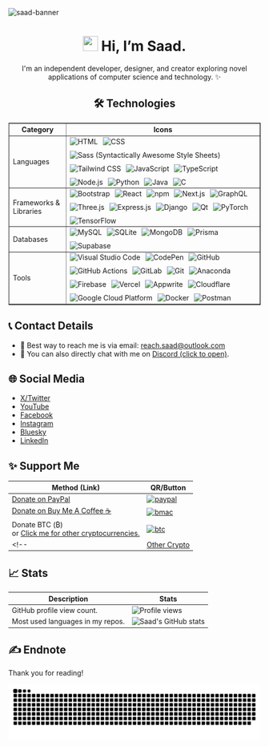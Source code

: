 ![saad-banner](https://github.com/user-attachments/assets/ed0bc6b7-ac75-4c24-80a9-284d74c4f0d0)

<h1 align="center"><img src="https://media.giphy.com/media/hvRJCLFzcasrR4ia7z/giphy.gif" width="30px" height="30px"> Hi, I’m Saad.</h1> 

<p align="center">I'm an independent developer, designer, and creator exploring novel applications of computer science and technology. ✨</p>

<h2 align="center">🛠️ Technologies</h2>

<table align="center" border="1" cellpadding="10" cellspacing="0">
  <thead>
    <tr>
      <th>Category</th>
      <th>Icons</th>
    </tr>
  </thead>
  <tbody>
    <tr>
      <td>Languages</td>
      <td>
        <div align="left" style="display: flex; flex-wrap: wrap; gap: 10px;">
          <img src="https://skillicons.dev/icons?i=html" alt="HTML" title="HTML">
          <img src="https://skillicons.dev/icons?i=css" alt="CSS" title="CSS">
           <img src="https://skillicons.dev/icons?i=sass" alt="Sass (Syntactically Awesome Style Sheets)" title="Sass (Syntactically Awesome Style Sheets)">
          <img src="https://skillicons.dev/icons?i=tailwind" alt="Tailwind CSS" title="Tailwind CSS">
          <img src="https://skillicons.dev/icons?i=javascript" alt="JavaScript" title="JavaScript">
          <img src="https://skillicons.dev/icons?i=typescript" alt="TypeScript" title="TypeScript">
          <img src="https://skillicons.dev/icons?i=nodejs" alt="Node.js" title="Node.js">
          <img src="https://skillicons.dev/icons?i=python" alt="Python" title="Python">
          <img src="https://skillicons.dev/icons?i=java" alt="Java" title="Java">
          <img src="https://skillicons.dev/icons?i=c" alt="C" title="C">
        </div>
      </td>
    </tr>
    <tr>
      <td>Frameworks & Libraries</td>
      <td>
        <div align="left" style="display: flex; flex-wrap: wrap; gap: 10px;">
          <img src="https://skillicons.dev/icons?i=bootstrap" alt="Bootstrap" title="Bootstrap">
          <img src="https://skillicons.dev/icons?i=react" alt="React" title="React">
          <img src="https://skillicons.dev/icons?i=npm" alt="npm" title="npm">
          <img src="https://skillicons.dev/icons?i=nextjs" alt="Next.js" title="Next.js">
          <img src="https://skillicons.dev/icons?i=graphql" alt="GraphQL" title="GraphQL">
          <img src="https://skillicons.dev/icons?i=threejs" alt="Three.js" title="Three.js">
          <img src="https://skillicons.dev/icons?i=express" alt="Express.js" title="Express.js">
          <img src="https://skillicons.dev/icons?i=django" alt="Django" title="Django">
          <img src="https://skillicons.dev/icons?i=qt" alt="Qt" title="Qt">
          <img src="https://skillicons.dev/icons?i=pytorch" alt="PyTorch" title="PyTorch">
          <img src="https://skillicons.dev/icons?i=tensorflow" alt="TensorFlow" title="TensorFlow">
        </div>
      </td>
    </tr>
    <tr>
      <td>Databases</td>
      <td>
        <div align="left" style="display: flex; flex-wrap: wrap; gap: 10px;">
          <img src="https://skillicons.dev/icons?i=mysql" alt="MySQL" title="MySQL">
          <img src="https://skillicons.dev/icons?i=sqlite" alt="SQLite" title="SQLite">
          <img src="https://skillicons.dev/icons?i=mongodb" alt="MongoDB" title="MongoDB">
          <img src="https://skillicons.dev/icons?i=prisma" alt="Prisma" title="Prisma">
          <img src="https://skillicons.dev/icons?i=supabase" alt="Supabase" title="Supabase">
        </div>
      </td>
    </tr>
    <tr>
      <td>Tools</td>
      <td>
        <div align="left" style="display: flex; flex-wrap: wrap; gap: 10px;">
          <img src="https://skillicons.dev/icons?i=vscode" alt="Visual Studio Code" title="Visual Studio Code">
          <img src="https://skillicons.dev/icons?i=codepen" alt="CodePen" title="CodePen">
          <img src="https://skillicons.dev/icons?i=github" alt="GitHub" title="GitHub">
          <img src="https://skillicons.dev/icons?i=githubactions" alt="GitHub Actions" title="GitHub Actions">
          <img src="https://skillicons.dev/icons?i=gitlab" alt="GitLab" title="GitLab">
          <img src="https://skillicons.dev/icons?i=git" alt="Git" title="Git">
          <img src="https://skillicons.dev/icons?i=anaconda" alt="Anaconda" title="Anaconda">
          <img src="https://skillicons.dev/icons?i=firebase" alt="Firebase" title="Firebase">
          <img src="https://skillicons.dev/icons?i=vercel" alt="Vercel" title="Vercel">
          <img src="https://skillicons.dev/icons?i=appwrite" alt="Appwrite" title="Appwrite">
          <img src="https://skillicons.dev/icons?i=cloudflare" alt="Cloudflare" title="Cloudflare">
          <img src="https://skillicons.dev/icons?i=gcp" alt="Google Cloud Platform" title="Google Cloud Platform">
          <img src="https://skillicons.dev/icons?i=docker" alt="Docker" title="Docker">
          <img src="https://skillicons.dev/icons?i=postman" alt="Postman" title="Postman">
        </div>
      </td>
    </tr>
  </tbody>
</table>

<!-- https://github.com/tandpfun/skill-icons#readme -->

## 📞 Contact Details
- 📧 Best way to reach me is via email: reach.saad@outlook.com
- 💬 You can also directly chat with me on [Discord (click to open)](https://discord.com/users/1044305442496585818).

## 🌐 Social Media
- [X/Twitter](https://x.com/saad1inc)
- [YouTube](https://www.youtube.com/@saad1inc)
- [Facebook](https://www.facebook.com/saad1inc/)
- [Instagram](https://www.instagram.com/saad1inc)
- [Bluesky](https://bsky.app/profile/saad1inc.bsky.social)
- [LinkedIn](https://www.linkedin.com/in/saad2134/)

## ✨ Support Me

| Method (Link) | QR/Button |
|---|---|
| <a href="https://www.paypal.me/str2134" target="_blank">Donate on PayPal</a> | <a href="https://www.paypal.me/str2134/" target="_blank"><img src="https://www.paypalobjects.com/en_US/i/btn/btn_donateCC_LG.gif" alt="paypal"></a> |
| <a href="https://buymeacoffee.com/saad1inc" target="_blank">Donate on Buy Me A Coffee ☕</a> | <a href="https://buymeacoffee.com/saad1inc" target="_blank"><img src="https://github.com/user-attachments/assets/71307846-dac1-4d21-b2bc-39120c219b9e" alt="bmac" style="width:150px;"/></a> |
| Donate BTC (₿) <br> or <a href="https://nowpayments.io/donation/saad1inc" target="_blank">Click me for other cryptocurrencies.</a> | <a href="https://nowpayments.io/donation/saad1inc" target="_blank"><img src="https://github.com/user-attachments/assets/ab8bc34c-f72e-4396-b29a-b476eacfee4d" alt="btc" style="width:150px;"/></a> |
<!--| <a href="https://nowpayments.io/donation/saad1inc" target="_blank">Other Crypto</a> | <a href="https://nowpayments.io/donation/saad1inc" target="_blank"><img src="https://github.com/user-attachments/assets/a7a46ee1-3379-4fb0-abac-7ffab3f49c98" alt="bmac" style="width:200px;"/></a> |-->


## 📈 Stats

| Description | Stats |
|---|---|
| GitHub profile view count. | <img src="https://komarev.com/ghpvc/?username=saad2134" alt="Profile views" title="GitHub profile view count" width="150" height="30"> |
| Most used languages in my repos. | ![Saad's GitHub stats](https://github-readme-stats.vercel.app/api/top-langs/?username=saad2134&layout=compact&theme=dark) |

## ✍️ Endnote
Thank you for reading!

<div align="center">
    <picture>
        <source media="(prefers-color-scheme: dark)" srcset="https://raw.githubusercontent.com/Platane/snk/output/github-contribution-grid-snake-dark.svg" />
        <source media="(prefers-color-scheme: light)" srcset="https://raw.githubusercontent.com/Platane/snk/output/github-contribution-grid-snake.svg" />
        <img alt="GitHub Contribution Grid Snake Animation" src="https://raw.githubusercontent.com/Platane/snk/output/github-contribution-grid-snake.svg" />
    </picture>
</div>
